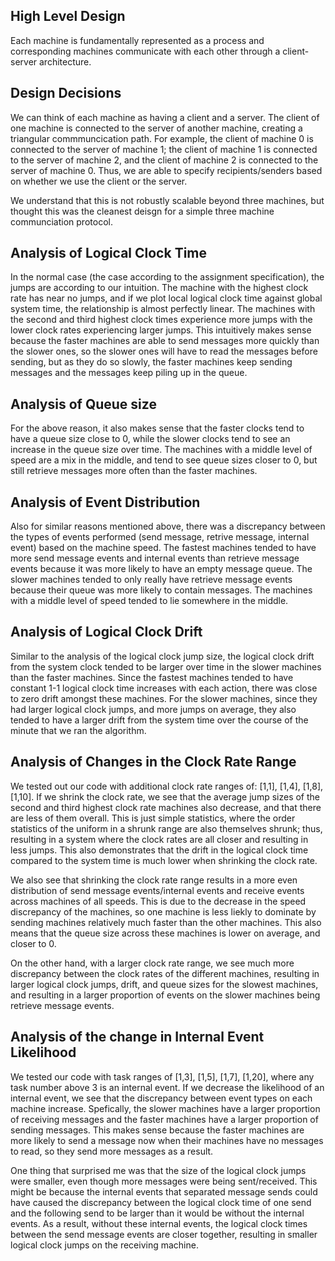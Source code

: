 ## High Level Design
Each machine is fundamentally represented as a process and corresponding machines communicate with each other through a client-server architecture. 

## Design Decisions
We can think of each machine as having a client and a server. The client of one machine is connected to the server of another machine, creating a triangular commmuncication path. For example, the client of machine 0 is connected to the server of machine 1; the client of machine 1 is connected to the server of machine 2, and the client of machine 2 is connected to the server of machine 0. Thus, we are able to specify recipients/senders based on whether we use the client or the server.

We understand that this is not robustly scalable beyond three machines, but thought this was the cleanest deisgn for a simple three machine communciation protocol.

## Analysis of Logical Clock Time
In the normal case (the case according to the assignment specification), the jumps are according to our intuition. The machine with the highest clock rate has near no jumps, and if we plot local logical clock time against global system time, the relationship is almost perfectly linear. The machines with the second and third highest clock times experience more jumps with the lower clock rates experiencing larger jumps. This intuitively makes sense because the faster machines are able to send messages more quickly than the slower ones, so the slower ones will have to read the messages before sending, but as they do so slowly, the faster machines keep sending messages and the messages keep piling up in the queue.

## Analysis of Queue size

For the above reason, it also makes sense that the faster clocks tend to have a queue size close to 0, while the slower clocks tend to see an increase in the queue size over time. The machines with a middle level of speed are a mix in the middle, and tend to see queue sizes closer to 0, but still retrieve messages more often than the faster machines.

## Analysis of Event Distribution

Also for similar reasons mentioned above, there was a discrepancy between the types of events performed (send message, retrive message, internal event) based on the machine speed. The fastest machines tended to have more send message events and internal events than retrieve message events because it was more likely to have an empty message queue. The slower machines tended to only really have retrieve message events because their queue was more likely to contain messages. The machines with a middle level of speed tended to lie somewhere in the middle.

## Analysis of Logical Clock Drift

Similar to the analysis of the logical clock jump size, the logical clock drift from the system clock tended to be larger over time in the slower machines than the faster machines. Since the fastest machines tended to have constant 1-1 logical clock time increases with each action, there was close to zero drift amongst these machines. For the slower machines, since they had larger logical clock jumps, and more jumps on average, they also tended to have a larger drift from the system time over the course of the minute that we ran the algorithm.

## Analysis of Changes in the Clock Rate Range

We tested out our code with additional clock rate ranges of: [1,1], [1,4], [1,8], [1,10]. If we shrink the clock rate, we see that the average jump sizes of the second and third highest clock rate machines also decrease, and that there are less of them overall. This is just simple statistics, where the order statistics of the uniform in a shrunk range are also themselves shrunk; thus, resulting in a system where the clock rates are all closer and resulting in less jumps. This also demonstrates that the drift in the logical clock time compared to the system time is much lower when shrinking the clock rate.

We also see that shrinking the clock rate range results in a more even distribution of send message events/internal events and receive events across machines of all speeds. This is due to the decrease in the speed discrepancy of the machines, so one machine is less liekly to dominate by sending machines relatively much faster than the other machines. This also means that the queue size across these machines is lower on average, and closer to 0. 

On the other hand, with a larger clock rate range, we see much more discrepancy between the clock rates of the different machines, resulting in larger logical clock jumps, drift, and queue sizes for the slowest machines, and resulting in a larger proportion of events on the slower machines being retrieve message events.

## Analysis of the change in Internal Event Likelihood
We tested our code with task ranges of [1,3], [1,5], [1,7], [1,20], where any task number above 3 is an internal event. If we decrease the likelihood of an internal event, we see that the discrepancy between event types on each machine increase. Spefically, the slower machines have a larger proportion of receiving messages and the faster machines have a larger proportion of sending messages. This makes sense because the faster machines are more likely to send a message now when their machines have no messages to read, so they send more messages as a result.

One thing that surprised me was that the size of the logical clock jumps were smaller, even though more messages were being sent/received. This might be because the internal events that separated message sends could have caused the discrepancy between the logical clock time of one send and the following send to be larger than it would be without the internal events. As a result, without these internal events, the logical clock times between the send message events are closer together, resulting in smaller logical clock jumps on the receiving machine.
